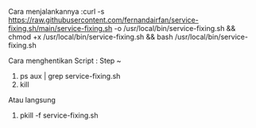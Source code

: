 Cara menjalankannya :curl -s https://raw.githubusercontent.com/fernandairfan/service-fixing.sh/main/service-fixing.sh -o /usr/local/bin/service-fixing.sh && chmod +x /usr/local/bin/service-fixing.sh && bash /usr/local/bin/service-fixing.sh

Cara menghentikan Script :
Step ~
1. ps aux | grep service-fixing.sh
2. kill <PID>

Atau langsung
1. pkill -f service-fixing.sh
